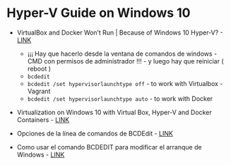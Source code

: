 # Hyper-V Guide on Windows 10

* VirtualBox and Docker Won’t Run | Because of Windows 10 Hyper-V? - [LINK](https://www.systemcodegeeks.com/windows/virtualbox-docker-windows-10-hyper-v/)

  * ¡¡¡ Hay que hacerlo desde la ventana de comandos de windows - CMD con permisos de administrador !!! - y luego hay que reiniciar ( reboot )
  * `bcdedit`
  * `bcdedit /set hypervisorlaunchtype off` - to work with Virtualbox - Vagrant
  * `bcdedit /set hypervisorlaunchtype auto` - to work with Docker

* Virtualization on Windows 10 with Virtual Box, Hyper-V and Docker Containers - [LINK](https://technology.amis.nl/2017/07/17/virtualization-on-windows-10-with-virtual-box-hyper-v-and-docker-containers/)

* Opciones de la línea de comandos de BCDEdit - [LINK](https://msdn.microsoft.com/es-es/library/windows/hardware/mt450468(v=vs.85).aspx)

* Como usar el comando BCDEDIT para modificar el arranque de Windows - [LINK](https://norfipc.com/comandos/como-usar-comando-bcdedit-para-modificar-arranque-windows.html)
